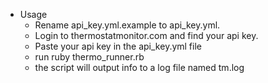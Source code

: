 * Usage
  - Rename api_key.yml.example to api_key.yml.
  - Login to thermostatmonitor.com and find your api key.
  - Paste your api key in the api_key.yml file
  - run
    ruby thermo_runner.rb
  - the script will output info to a log file named tm.log
